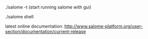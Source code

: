 

./salome -t (start running salome with gui)

./salome shell


latest online documentation: http://www.salome-platform.org/user-section/documentation/current-release
